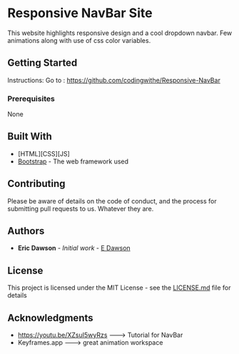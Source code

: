 # Responsive NavBar Site

This website highlights responsive design and a cool dropdown navbar. Few animations along with use of css color variables.

## Getting Started

Instructions: 
Go to : 
https://github.com/codingwithe/Responsive-NavBar

### Prerequisites

None

## Built With

* [HTML][CSS][JS]
* [Bootstrap](https://www.bootstrapcdn.com/) - The web framework used

## Contributing

Please be aware of details on the code of conduct, and the process for submitting pull requests to us. Whatever they are.

## Authors

* **Eric Dawson** - *Initial work* - [E Dawson](https://github.com/codingwithe)

## License

This project is licensed under the MIT License - see the [LICENSE.md](LICENSE.md) file for details

## Acknowledgments

* https://youtu.be/XZsuI5wyRzs ---> Tutorial for NavBar
* Keyframes.app ---> great animation workspace
